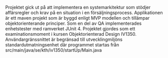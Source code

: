 Projektet gick ut på att implementera en systemarkitektur som stödjer affärsregler och krav på en situation i en försäljningsprocess. Applikationen är ett maven projekt som är byggd enligt MVP modellen och tillämpar objektorienterande principer. Som en del av QA implementerades enhetstester med ramverket JUnit 4. Projektet gjordes som ett examinationsmoment i kursen Objektorienterad Design IV1350. Användargränssnittet är begränsad till utvecklingmiljöns standardutmatningsenhet där programmet startas från src/main/java/se/kth/iv1350/startUp/Main.java


